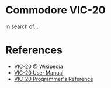 # Commodore VIC-20

In search of...

# References

* [VIC-20 @ Wikipedia](https://en.wikipedia.org/wiki/VIC-20)
* [VIC-20 User Manual](http://cini.classiccmp.org/pdf/Commodore/VIC-20%20User%27s%20Manual.pdf)
* [VIC-20 Programmer's Reference](http://cini.classiccmp.org/pdf/Commodore/VIC-20%20Programmer%27s%20Reference%20Guide.pdf)
